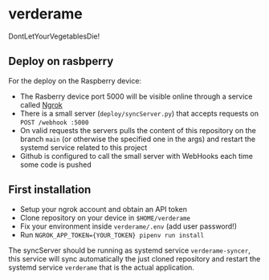 # verderame
DontLetYourVegetablesDie!

## Deploy on rasbperry

For the deploy on the Raspberry device:

- The Rasberry device port 5000 will be visible online through a service called [Ngrok](https://dashboard.ngrok.com/get-started/setup/raspberrypi)
- There is a small server (`deploy/syncServer.py`) that accepts requests on `POST /webhook :5000`
- On valid requests the servers pulls the content of this repository on the branch `main` (or otherwise the specified one in the args) and restart the systemd service related to this project
- Github is configured to call the small server with WebHooks each time some code is pushed

## First installation

- Setup your ngrok account and obtain an API token
- Clone repository on your device in `$HOME/verderame`
- Fix your environment inside `verderame/.env` (add user password!)
- Run `NGROK_APP_TOKEN={YOUR_TOKEN} pipenv run install`

The syncServer should be running as systemd service `verderame-syncer`, this service will sync automatically the just cloned repository and restart the systemd service `verderame` that is the actual application.

